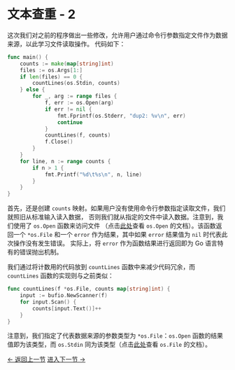 # 文本查重 - 2

这次我们对之前的程序做出一些修改，允许用户通过命令行参数指定文件作为数据来源，以此学习文件读取操作。
代码如下：

```go
func main() {
	counts := make(map[string]int)
	files := os.Args[1:]
	if len(files) == 0 {
		countLines(os.Stdin, counts)
	} else {
		for _, arg := range files {
			f, err := os.Open(arg)
			if err != nil {
				fmt.Fprintf(os.Stderr, "dup2: %v\n", err)
				continue
			}
			countLines(f, counts)
			f.Close()
		}
	}
	for line, n := range counts {
		if n > 1 {
			fmt.Printf("%d\t%s\n", n, line)
		}
	}
}
```

首先，还是创建 `counts` 映射。如果用户没有使用命令行参数指定读取文件，我们就照旧从标准输入读入数据，
否则我们就从指定的文件中读入数据。注意到，我们使用了 `os.Open` 函数来访问文件
（点击[此处](https://golang.org/pkg/os/#Open)查看 `os.Open` 的文档）。该函数返回一个 `*os.File`
和一个 `error` 作为结果，其中如果 `error` 结果值为 `nil` 时代表此次操作没有发生错误。
实际上，将 `error` 作为函数结果进行返回即为 Go 语言特有的错误抛出机制。

我们通过将计数用的代码放到 `countLines` 函数中来减少代码冗余，而 `countLines` 函数的实现则与之前类似：

```go
func countLines(f *os.File, counts map[string]int) {
	input := bufio.NewScanner(f)
	for input.Scan() {
		counts[input.Text()]++
	}
}
```

注意到，我们指定了代表数据来源的参数类型为 `*os.File`：`os.Open` 函数的结果值即为该类型，而 `os.Stdin`
同为该类型（点击[此处](https://golang.org/pkg/os/#File)查看 `os.File` 的文档）。

[<- 返回上一节](dup1.md) [进入下一节 ->](dup3.md) 
